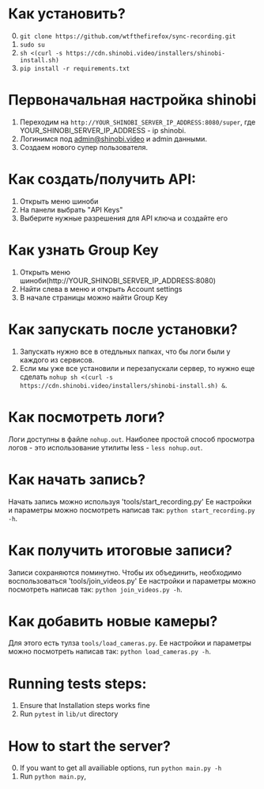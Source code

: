 # Как установить?
0. `git clone https://github.com/wtfthefirefox/sync-recording.git`
1. `sudo su`
2. `sh <(curl -s https://cdn.shinobi.video/installers/shinobi-install.sh)`
3. `pip install -r requirements.txt`

# Первоначальная настройка shinobi
1. Переходим на `http://YOUR_SHINOBI_SERVER_IP_ADDRESS:8080/super`, где YOUR_SHINOBI_SERVER_IP_ADDRESS - ip shinobi.
2. Логинимся под admin@shinobi.video и admin данными.
3. Создаем нового супер пользователя.

# Как создать/получить API:
1. Открыть меню шиноби
2. На панели выбрать "API Keys"
3. Выберите нужные разрешения для API ключа и создайте его

# Как узнать Group Key
1. Открыть меню шиноби(http://YOUR_SHINOBI_SERVER_IP_ADDRESS:8080)
2. Найти слева в меню и открыть Account settings 
3. В начале страницы можно найти Group Key

# Как запускать после установки?
1. Запускать нужно все в отедльных папках, что бы логи были у каждого из сервисов.
2. Если мы уже все установили и перезапускали сервер, то нужно еще сделать `nohup sh <(curl -s https://cdn.shinobi.video/installers/shinobi-install.sh) &`.

# Как посмотреть логи?
Логи доступны в файле `nohup.out`. Наиболее простой способ просмотра логов - это использование утилиты less - `less nohup.out`.

# Как начать запись?
Начать запись можно используя 'tools/start_recording.py' Ее настройки и параметры можно посмотреть написав так: `python start_recording.py -h`.

# Как получить итоговые записи?
Записи сохраняются поминутно. Чтобы их объединить, необходимо воспользоваться 'tools/join_videos.py' Ее настройки и параметры можно посмотреть написав так: `python join_videos.py -h`.

# Как добавить новые камеры?
Для этого есть тулза `tools/load_cameras.py`. Ее настройки и параметры можно посмотреть написав так: `python load_cameras.py -h`.

# Running tests steps:
1. Ensure that Installation steps works fine
2. Run `pytest` in `lib/ut` directory

# How to start the server?
0. If you want to get all availiable options, run `python main.py -h`
1. Run `python main.py`,

